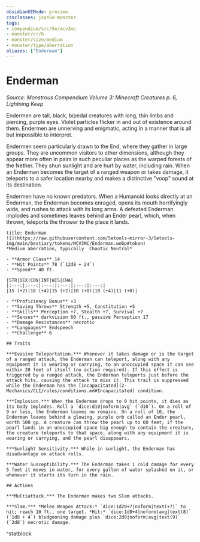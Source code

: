 ```yaml
---
obsidianUIMode: preview
cssclasses: json5e-monster
tags:
- compendium/src/5e/mcv3mc
- monster/cr/6
- monster/size/medium
- monster/type/aberration
aliases: ["Enderman"]
---
```

# Enderman
*Source: Monstrous Compendium Volume 3: Minecraft Creatures p. 6, Lightning Keep*  

Endermen are tall, black, bipedal creatures with long, thin limbs and piercing, purple eyes. Violet particles flicker in and out of existence around them. Endermen are unnerving and enigmatic, acting in a manner that is all but impossible to interpret.

Endermen seem particularly drawn to the End, where they gather in large groups. They are uncommon visitors to other dimensions, although they appear more often in pairs in such peculiar places as the warped forests of the Nether. They shun sunlight and are hurt by water, including rain. When an Enderman becomes the target of a ranged weapon or takes damage, it teleports to a safer location nearby and makes a distinctive "voop" sound at its destination.

Endermen have no known predators. When a Humanoid looks directly at an Enderman, the Enderman becomes enraged, opens its mouth horrifyingly wide, and rushes to attack with its long arms. A defeated Enderman implodes and sometimes leaves behind an Ender pearl, which, when thrown, teleports the thrower to the place it lands.

```ad-statblock
title: Enderman
![](https://raw.githubusercontent.com/5etools-mirror-3/5etools-img/main/bestiary/tokens/MCV3MC/Enderman.webp#token)
*Medium aberration, typically  Chaotic Neutral*

- **Armor Class** 14
- **Hit Points** 78 (`12d8 + 24`)
- **Speed** 40 ft.

|STR|DEX|CON|INT|WIS|CHA|
|:---:|:---:|:---:|:---:|:---:|:---:|
|15 (+2)|18 (+4)|15 (+2)|10 (+0)|18 (+4)|11 (+0)|

- **Proficiency Bonus** +3
- **Saving Throws** Strength +5, Constitution +5
- **Skills** Perception +7, Stealth +7, Survival +7
- **Senses** darkvision 60 ft., passive Perception 17
- **Damage Resistances** necrotic
- **Languages** Endspeech
- **Challenge** 6

## Traits

***Evasive Teleportation.*** Whenever it takes damage or is the target of a ranged attack, the Enderman can teleport, along with any equipment it is wearing or carrying, to an unoccupied space it can see within 20 feet of itself (no action required). If this effect is triggered by a ranged attack, the Enderman teleports just before the attack hits, causing the attack to miss it. This trait is suppressed while the Enderman has the [incapacitated](2-Mechanics/CLI/rules/conditions.md#Incapacitated) condition.

***Implosion.*** When the Enderman drops to 0 hit points, it dies as its body implodes. Roll a `dice:d10|noform|avg` (`d10`). On a roll of 9 or less, the Enderman leaves no remains. On a roll of 10, the Enderman leaves behind a glowing, purple orb called an Ender pearl, worth 500 gp. A creature can throw the pearl up to 60 feet; if the pearl lands in an unoccupied space big enough to contain the creature, the creature teleports to that space, along with any equipment it is wearing or carrying, and the pearl disappears.

***Sunlight Sensitivity.*** While in sunlight, the Enderman has disadvantage on attack rolls.

***Water Susceptibility.*** The Enderman takes 1 cold damage for every 5 feet it moves in water, for every gallon of water splashed on it, or whenever it starts its turn in the rain.

## Actions

***Multiattack.*** The Enderman makes two Slam attacks.

***Slam.*** *Melee Weapon Attack:* `dice:1d20+7|noform|text(+7)` to hit; reach 10 ft., one target. *Hit:* `dice:1d8+4|noform|avg|text(8)` (`1d8 + 4`) bludgeoning damage plus `dice:2d8|noform|avg|text(9)` (`2d8`) necrotic damage.
```
^statblock